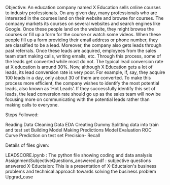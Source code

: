 Objective:
An education company named X Education sells online courses to industry professionals. On any given day, many professionals who are interested in the courses land on their website and browse for courses. The company markets its courses on several websites and search engines like Google. Once these people land on the website, they might browse the courses or fill up a form for the course or watch some videos. When these people fill up a form providing their email address or phone number, they are classified to be a lead. Moreover, the company also gets leads through past referrals. Once these leads are acquired, employees from the sales team start making calls, writing emails, etc. Through this process, some of the leads get converted while most do not. The typical lead conversion rate at X education is around 30%. Now, although X Education gets a lot of leads, its lead conversion rate is very poor. For example, if, say, they acquire 100 leads in a day, only about 30 of them are converted. To make this process more efficient, the company wishes to identify the most potential leads, also known as ‘Hot Leads’. If they successfully identify this set of leads, the lead conversion rate should go up as the sales team will now be focusing more on communicating with the potential leads rather than making calls to everyone.

Steps Followed:

Reading Data Cleaning Data EDA Creating Dummy Splitting data into train and test set Building Model Making Predictions Model Evaluation ROC Curve Prediction on test set Precision- Recall

Details of files given:

LEADSCORE.ipynb : The python file showing coding and data analysis 
AssignmentSubjectiveQuestions_answered.pdf : subjective questions answered
X-Eductaion: This is a presentation of X-Eductaion's business problems and technical approach towards solving the business problem
Upgrad_case
